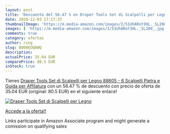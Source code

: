 ```yaml
---
layout: post
title: 'Descuento del 56.47 % en Draper Tools Set di Scalpelli per Legno '
date: 2020-12-03 17:17:37
thumbnailImage: 'https://m.media-amazon.com/images/I/51UhARoY3HL._SL200_.jpg'
images: [ 'https://m.media-amazon.com/images/I/51UhARoY3HL._SL200_.jpg' ]
comments: true
category: ofertas
author: ring
slug: B000EOQ8WQ
description:
actualPrice: 35.04 EUR
comparePrice: 80.5 EUR
inStock: true
---
```


Tienes [Draper Tools Set di Scalpelli per Legno 88605 - 6 Scalpelli  Pietra e Guida per Affilatura](https://www.amazon.it/dp/B000EOQ8WQ/?tag=tolees00-21) con un 56.47 % de descuento con precio de oferta de 35.04 EUR (original: 80.5 EUR) en el siguiente enlace!

[![Draper Tools Set di Scalpelli per Legno ](https://m.media-amazon.com/images/I/51UhARoY3HL._SL200_.jpg)](https://www.amazon.it/dp/B000EOQ8WQ/?tag=tolees00-21)

[Accede a la oferta!!](https://www.amazon.it/dp/B000EOQ8WQ/?tag=tolees00-21)

Links participate in Amazon Associate program and might generate a comission on qualifying sales


